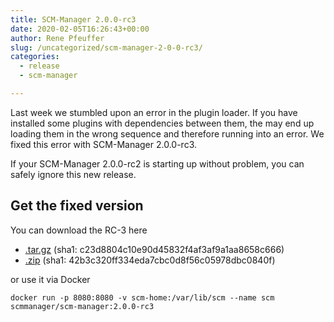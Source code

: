 ```yaml
---
title: SCM-Manager 2.0.0-rc3
date: 2020-02-05T16:26:43+00:00
author: Rene Pfeuffer
slug: /uncategorized/scm-manager-2-0-0-rc3/
categories:
  - release
  - scm-manager

---
```

Last week we stumbled upon an error in the plugin loader. If you have installed some plugins with dependencies between them, the may end up loading them in the wrong sequence and therefore running into an error. We fixed this error with SCM-Manager 2.0.0-rc3.

If your SCM-Manager 2.0.0-rc2 is starting up without problem, you can safely ignore this new release.

## Get the fixed version

You can download the RC-3 here

- [.tar.gz](https://maven.scm-manager.org/nexus/content/repositories/releases/sonia/scm/scm-server/2.0.0-rc3/scm-server-2.0.0-rc3-app.tar.gz) (sha1: c23d8804c10e90d45832f4af3af9a1aa8658c666)
- [.zip](https://maven.scm-manager.org/nexus/content/repositories/releases/sonia/scm/scm-server/2.0.0-rc3/scm-server-2.0.0-rc3-app.zip) (sha1: 42b3c320ff334eda7cbc0d8f56c05978dbc0840f)

or use it via Docker

`docker run -p 8080:8080 -v scm-home:/var/lib/scm --name scm scmmanager/scm-manager:2.0.0-rc3`

